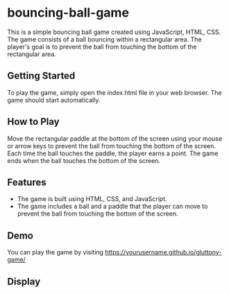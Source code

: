 # bouncing-ball-game
This is a simple bouncing ball game created using JavaScript, HTML, CSS. The game consists of a ball bouncing within a rectangular area. The player's goal is to prevent the ball from touching the bottom of the rectangular area.

## Getting Started
To play the game, simply open the index.html file in your web browser. The game should start automatically.

## How to Play
Move the rectangular paddle at the bottom of the screen using your mouse or arrow keys to prevent the ball from touching the bottom of the screen. Each time the ball touches the paddle, the player earns a point. The game ends when the ball touches the bottom of the screen.

## Features
 - The game is built using HTML, CSS, and JavaScript.
 - The game includes a ball and a paddle that the player can move to prevent the ball from touching the bottom of the screen.


## Demo
You can play the game by visiting https://yourusername.github.io/gluttony-game/

## Display

